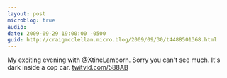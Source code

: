 ```yaml
---
layout: post
microblog: true
audio: 
date: 2009-09-29 19:00:00 -0500
guid: http://craigmcclellan.micro.blog/2009/09/30/t4488501368.html
---
```

My exciting evening with @XtineLamborn. Sorry you can't see much. It's dark inside a cop car.  [twitvid.com/588AB](http://twitvid.com/588AB)
